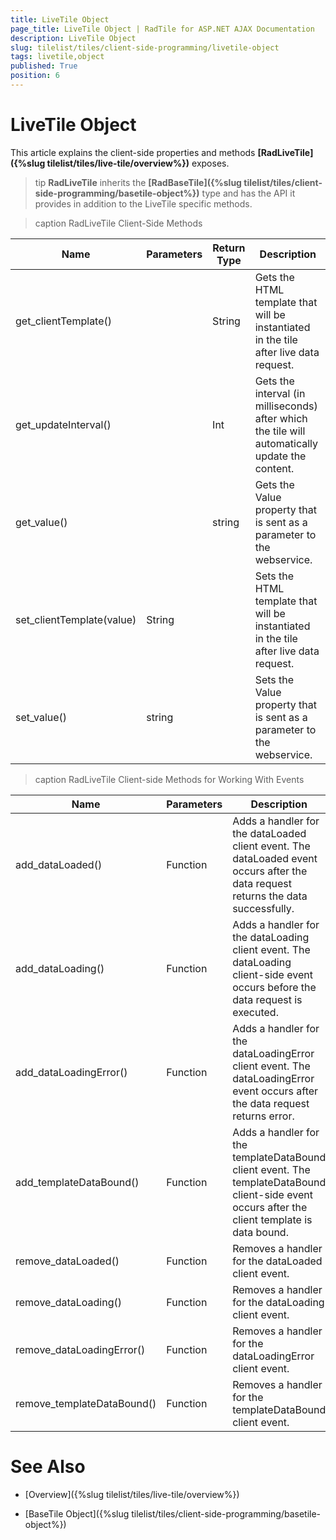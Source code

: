 ```yaml
---
title: LiveTile Object
page_title: LiveTile Object | RadTile for ASP.NET AJAX Documentation
description: LiveTile Object
slug: tilelist/tiles/client-side-programming/livetile-object
tags: livetile,object
published: True
position: 6
---
```


# LiveTile Object





This article explains the client-side properties and methods **[RadLiveTile]({%slug tilelist/tiles/live-tile/overview%})** exposes.

>tip  **RadLiveTile** inherits the **[RadBaseTile]({%slug tilelist/tiles/client-side-programming/basetile-object%})** type and has the API it provides in addition to the LiveTile specific methods.




>caption RadLiveTile Client-Side Methods

| Name | Parameters | Return Type | Description |
| ------ | ------ | ------ | ------ |
|get_clientTemplate()||String|Gets the HTML template that will be instantiated in the tile after live data request.|
|get_updateInterval()||Int|Gets the interval (in milliseconds) after which the tile will automatically update the content.|
|get_value()||string|Gets the Value property that is sent as a parameter to the webservice.|
|set_clientTemplate(value)|String||Sets the HTML template that will be instantiated in the tile after live data request.|
|set_value()|string||Sets the Value property that is sent as a parameter to the webservice.|


>caption RadLiveTile Client-side Methods for Working With Events

| Name | Parameters | Description |
| ------ | ------ | ------ |
|add_dataLoaded()|Function|Adds a handler for the dataLoaded client event. The dataLoaded event occurs after the data request returns the data successfully.|
|add_dataLoading()|Function|Adds a handler for the dataLoading client event. The dataLoading client-side event occurs before the data request is executed.|
|add_dataLoadingError()|Function|Adds a handler for the dataLoadingError client event. The dataLoadingError event occurs after the data request returns error.|
|add_templateDataBound()|Function|Adds a handler for the templateDataBound client event. The templateDataBound client-side event occurs after the client template is data bound.|
|remove_dataLoaded()|Function|Removes a handler for the dataLoaded client event.|
|remove_dataLoading()|Function|Removes a handler for the dataLoading client event.|
|remove_dataLoadingError()|Function|Removes a handler for the dataLoadingError client event.|
|remove_templateDataBound()|Function|Removes a handler for the templateDataBound client event.|

# See Also

 * [Overview]({%slug tilelist/tiles/live-tile/overview%})

 * [BaseTile Object]({%slug tilelist/tiles/client-side-programming/basetile-object%})
